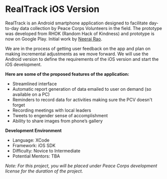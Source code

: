# RealTrack iOS Version

RealTrack is an Android smartphone application designed to facilitate day-to-day data collection by Peace Corps Volunteers in the field. The prototype was developed from RHOK (Random Hack of Kindness) and prototype is now on Google Play. Initial work by [Neeraj Rao](https://github.com/neeraj2608/realtrack). 

We are in the process of getting user feedback on the app and plan on making incremental adjustments as we move forward. We will use the Android version to define the requirements of the iOS version and start the iOS development.

**Here are some of the proposed features of the application:**
* Streamlined interface
* Automatic report generation of data emailed to user on demand (so available on a PC)
* Reminders to record data for activities making sure the PCV doesn't forget
* Recording meetings with local leaders
* Tweets to engender sense of accomplishment
* Ability to share images from phone’s gallery

**Development Environment**
* Language: XCode
* Framework: iOS SDK
* Difficulty: Novice to Intermediate
* Potential Mentors: TBA

_Note: For this project, you will be placed under Peace Corps development license for the duration of the project._